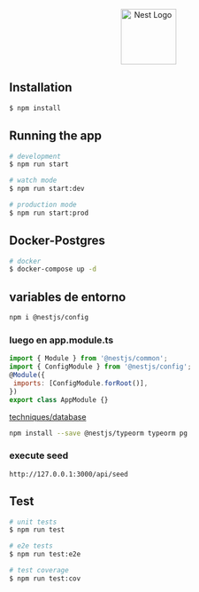 <p align="center">
  <a href="http://nestjs.com/" target="blank"><img src="https://nestjs.com/img/logo-small.svg" width="100" alt="Nest Logo" /></a>
</p>

## Installation

```bash
$ npm install
```

## Running the app

```bash
# development
$ npm run start

# watch mode
$ npm run start:dev

# production mode
$ npm run start:prod
```

## Docker-Postgres

```bash
# docker
$ docker-compose up -d

```

## variables de entorno
```bash
npm i @nestjs/config
```
### luego en app.module.ts
```js
import { Module } from '@nestjs/common';
import { ConfigModule } from '@nestjs/config';
@Module({
 imports: [ConfigModule.forRoot()],
})
export class AppModule {} 
```


[techniques/database](https://docs.nestjs.com/techniques/database)
```bash
npm install --save @nestjs/typeorm typeorm pg
```

### execute seed 
```
http://127.0.0.1:3000/api/seed
```





## Test

```bash
# unit tests
$ npm run test

# e2e tests
$ npm run test:e2e

# test coverage
$ npm run test:cov
```
